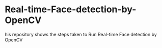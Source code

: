 # Real-time-Face-detection-by-OpenCV
his repository shows the steps taken to Run Real-time Face detection by OpenCV
